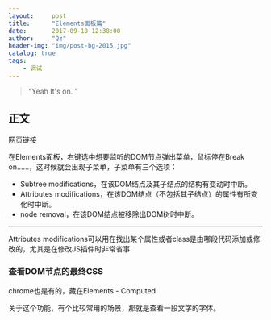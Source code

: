 ```yaml
---
layout:     post
title:      "Elements面板篇"
date:       2017-09-18 12:38:00
author:     "Qz"
header-img: "img/post-bg-2015.jpg"
catalog: true
tags:
    - 调试
---
```


> “Yeah It's on. ”


## 正文
[网页链接](https://segmentfault.com/a/1190000004088747)


在Elements面板，右键选中想要监听的DOM节点弹出菜单，鼠标停在Break on……，这时候就会出现子菜单，子菜单有三个选项：

* Subtree modifications，在该DOM结点及其子结点的结构有变动时中断。
* Attributes modifications，在该DOM结点（不包括其子结点）的属性有所变化时中断。
* node removal，在该DOM结点被移除出DOM树时中断。


----------

Attributes modifications可以用在找出某个属性或者class是由哪段代码添加或修改的，尤其是在修改JS插件时非常省事

### 查看DOM节点的最终CSS
chrome也是有的，藏在Elements - Computed

关于这个功能，有个比较常用的场景，那就是查看一段文字的字体。